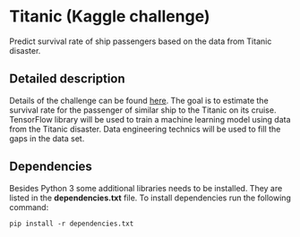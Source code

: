 # Titanic (Kaggle challenge)

Predict survival rate of ship passengers based on the data from Titanic disaster.

## Detailed description

Details of the challenge can be found [here](https://www.kaggle.com/c/titanic). The goal is to estimate the survival rate for the passenger of similar ship to the Titanic on its cruise. TensorFlow library will be used to train a machine learning model using data from the Titanic disaster. Data engineering technics will be used to fill the gaps in the data set.

## Dependencies

Besides Python 3 some additional libraries needs to be installed. They are listed in the **dependencies.txt** file.
To install dependencies run the following command:

    pip install -r dependencies.txt
